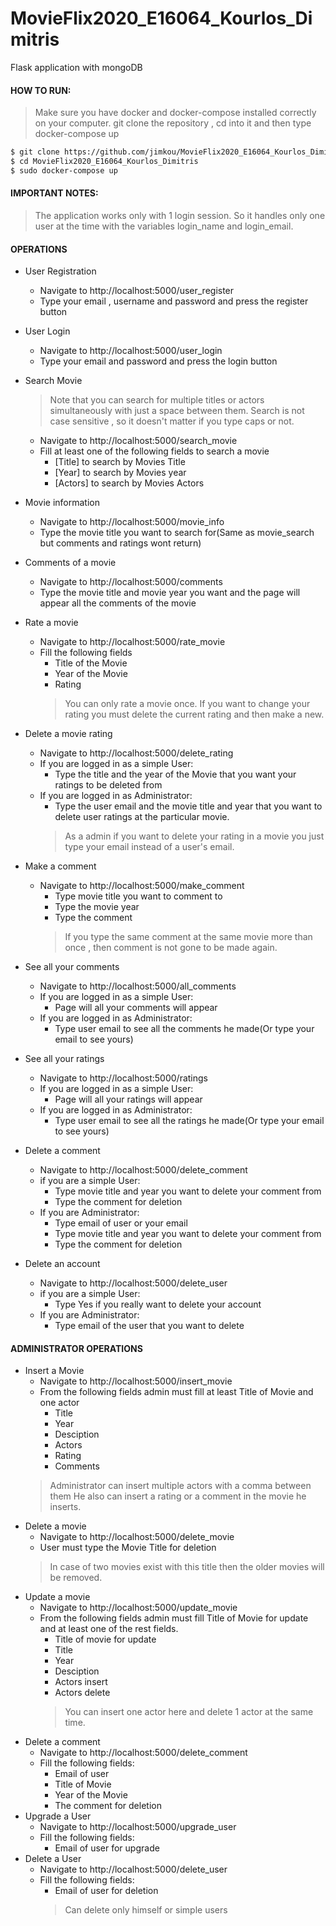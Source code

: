 # MovieFlix2020_E16064_Kourlos_Dimitris
Flask application with mongoDB

#### HOW TO RUN:
>Make sure you have docker and docker-compose installed correctly on your computer.
>git clone the repository , cd into it and then type docker-compose up
```sh
$ git clone https://github.com/jimkou/MovieFlix2020_E16064_Kourlos_Dimitris.git
$ cd MovieFlix2020_E16064_Kourlos_Dimitris
$ sudo docker-compose up
```
#### IMPORTANT NOTES:
> The application works only with 1 login session. So it handles only one user at the time with the variables login_name and login_email.

#### OPERATIONS
- User Registration 
  - Navigate to http://localhost:5000/user_register 
  - Type your email , username and password and press the register button
- User Login 
  - Navigate to http://localhost:5000/user_login
  - Type your email and password and press the login button
- Search Movie
    >  Note that you can search for multiple titles or actors simultaneously with just a space between them.
    > Search is not case sensitive , so it doesn't matter if you type caps or not.
  - Navigate to http://localhost:5000/search_movie
  - Fill at least one of the following fields to search a movie
      * [Title] to search by  Movies Title
      * [Year] to search by Movies year
      * [Actors] to search by Movies Actors
- Movie information
  - Navigate to http://localhost:5000/movie_info
  - Type the movie title you want to search for(Same as movie_search but comments and ratings wont return)
- Comments of a movie
  - Navigate to http://localhost:5000/comments
  - Type the movie title and movie year you want and the page will appear all the comments of the movie
     
- Rate a movie
  - Navigate to http://localhost:5000/rate_movie
  - Fill the following fields
    *  Title of the Movie
    *  Year of the Movie
    *  Rating
    > You can only rate a movie once. If you want to change your rating you must delete the current rating and then make a new.
 - Delete a movie rating
    - Navigate to http://localhost:5000/delete_rating
    - If you are logged in as a simple User:
        * Type the title and the year of the Movie that you want your ratings to be deleted from
    - If you are logged in as Administrator:
        * Type the user email and the movie title and year that you want to delete user ratings at the particular movie.
        > As a admin if you want to delete your rating in a movie you just type your email instead of a user's email.
- Make a comment
    - Navigate to http://localhost:5000/make_comment
        * Type movie title you want to comment to
        * Type the movie year 
        * Type the comment
        > If you type the same comment at the same movie more than once , then comment is not gone to be made again.
- See all your comments 
    - Navigate to http://localhost:5000/all_comments
    - If you are logged in as a simple User:
        * Page will all your comments will appear
    - If you are logged in as Administrator:
        * Type user email to see all the comments he made(Or type your email to see yours) 
- See all your ratings
    - Navigate to http://localhost:5000/ratings
    - If you are logged in as a simple User:
         * Page will all your ratings will appear
    - If you are logged in as Administrator:
         * Type user email to see all the ratings he made(Or type your email to see yours) 
- Delete a comment
    - Navigate to http://localhost:5000/delete_comment
    - if you are a simple User:
        * Type movie title and year you want to delete your comment from
        * Type the comment for deletion
    - If you are Administrator:
        * Type email of user or your email
        * Type movie title and year you want to delete your comment from
        *  Type the comment for deletion
- Delete an account
    - Navigate to http://localhost:5000/delete_user
    - if you are a simple User:
        * Type Yes if you really want to delete your account
    - If you are Administrator:
        * Type email of the user that you want to delete
#### ADMINISTRATOR OPERATIONS
- Insert a Movie
    - Navigate to http://localhost:5000/insert_movie
    - From the following fields admin must fill at least Title of Movie and one actor
        * Title
        * Year
        * Desciption
        * Actors
        * Rating
        * Comments
    > Administrator can insert multiple actors with a comma between them
    > He also can insert a rating or a comment in the movie he inserts.
- Delete a movie
    - Navigate to http://localhost:5000/delete_movie
    - User must type the Movie Title for deletion
    >  In case of two movies exist with this title then the older movies will be removed.
- Update a movie
    - Navigate to http://localhost:5000/update_movie
    - From the following fields admin must fill  Title of Movie for update  and at least one of the rest fields.
        * Title of movie for update
        * Title
        * Year
        * Desciption
        * Actors insert
        * Actors delete
        > You can insert one actor here and delete 1 actor at the same time.
- Delete a comment 
    - Navigate to http://localhost:5000/delete_comment
    - Fill the following fields:
        * Email of user
        * Title of Movie
        * Year of the Movie
        * The comment for deletion
- Upgrade a User 
    - Navigate to http://localhost:5000/upgrade_user
    - Fill the following fields:
        * Email of user for upgrade 
- Delete a User 
    - Navigate to http://localhost:5000/delete_user
    - Fill the following fields:
        * Email of user for deletion      
        > Can delete only himself or simple users
